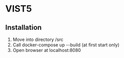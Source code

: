 # VIST5

## Installation

1. Move into directory /src
2. Call docker-compose up --build (at first start only)
3. Open browser at localhost:8080


